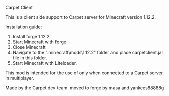 Carpet Client

This is a client side support to Carpet server for Minecraft version 1.12.2.

Installation guide:
1. Install forge 1.12.2
2. Start Minecraft with forge
3. Close Minecraft
4. Navigate to the ".minecraft\mods\1.12.2" folder and place carpetclient.jar file in this folder.
5. Start Minecraft with Liteloader.

This mod is intended for the use of only when connected to a Carpet server in multiplayer.

Made by the Carpet dev team. moved to forge by masa and yankees88888g
